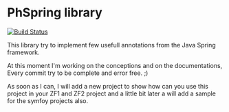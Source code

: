 # PhSpring library

[![Build Status](https://api.travis-ci.org/phspring/common.png?branch=master)](https://travis-ci.org/phspring/common)

This library try to implement few usefull annotations from the Java Spring framework.

At this moment I'm working on the conceptions and on the documentations, Every commit try to be complete and error free. ;)

As soon as I can, I will add a new project to show how can you use this project in your ZF1 and ZF2 project and a little bit later a will add a sample for the symfoy projects also.
